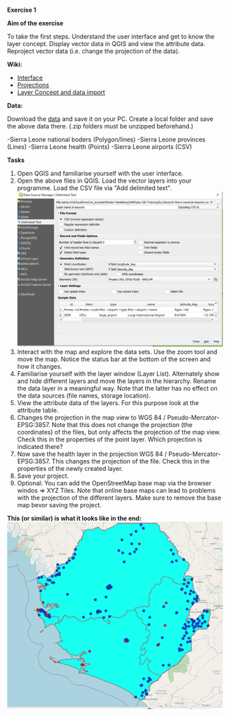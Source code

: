 **Exercise 1**

**Aim of the exercise**

To take the first steps.
Understand the user interface and get to know the layer concept.
Display vector data in QGIS and view the attribute data.
Reproject vector data (i.e. change the projection of the data).

**Wiki:**

- [Interface](https://gitlab.com/Alec-SE/gis-in-anticipatory-humanitarian-action/-/wikis/interface)
- [Projections](https://gitlab.com/Alec-SE/gis-in-anticipatory-humanitarian-action/-/wikis/projections)
- [Layer Concept and data import](https://gitlab.com/Alec-SE/gis-in-anticipatory-humanitarian-action/-/wikis/layer-concept)


**Data:**

Download the [data](https://gitlab.com/Alec-SE/gis-in-anticipatory-humanitarian-action/-/blob/main/Exercise_1/Ex1_data.zip) and save it on your PC. Create a local folder and save the above data there. (.zip folders must be unzipped beforehand.)

-Sierra Leone national boders (Polygon/lines)
-Sierra Leone provinces (Lines)
-Sierra Leone health (Points)
-Sierra Leone airports (CSV)


**Tasks**

1. Open QGIS and familiarise yourself with the user interface.
2. Open the above files in QGIS. Load the vector layers into your programme. Load the CSV file via "Add delimited text".
![](Airports_text_layer.png)
3. Interact with the map and explore the data sets. Use the zoom tool and move the map. Notice the status bar at the bottom of the screen and how it changes. 
4. Familiarise yourself with the layer window (Layer List). Alternately show and hide different layers and move the layers in the hierarchy. Rename the data layer in a meaningful way. Note that the latter has no effect on the data sources (file names, storage location).
5. View the attribute data of the layers. For this purpose look at the attribute table.
6. Changes the projection in the map view to WGS 84 / Pseudo-Mercator- EPSG:3857. Note that this does not change the projection (the coordinates) of the files, but only affects the projection of the map view.  Check this in the properties of the point layer. Which projection is indicated there?
7. Now save the health layer in the projection WGS 84 / Pseudo-Mercator- EPSG:3857. This changes the projection of the file. Check this in the properties of the newly created layer.
8. Save your project. 
9. Optional: You can add the OpenStreetMap base map via the browser windos => XYZ Tiles. Note that online base maps can lead to problems with the projection of the different layers. Make sure to remove the base map bevor saving the project. 

**This (or similar) is what it looks like in the end:**
![](Exercise_1_result.png)
